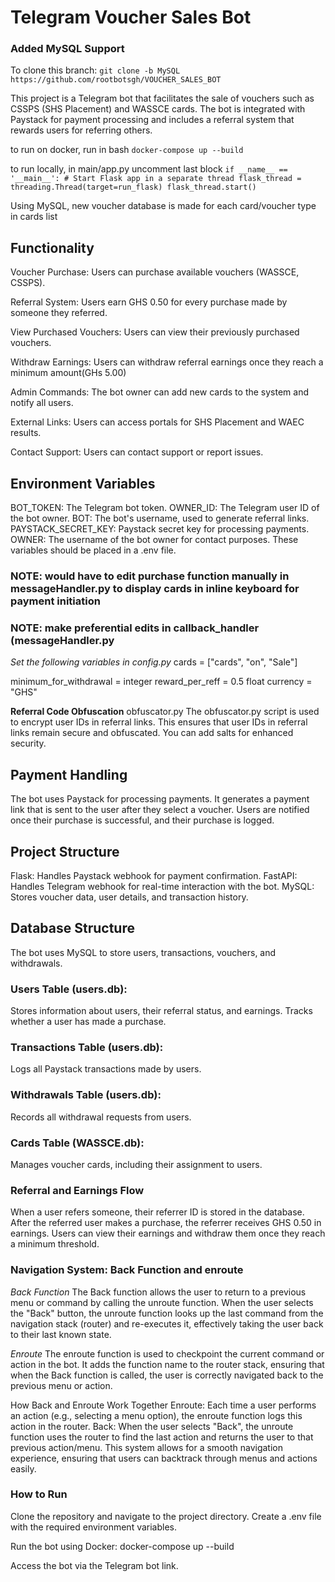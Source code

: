 # **Telegram Voucher Sales Bot**

### Added MySQL Support 

To clone this branch:
`git clone -b MySQL https://github.com/rootbotsgh/VOUCHER_SALES_BOT`


This project is a Telegram bot that facilitates the sale of vouchers such as CSSPS (SHS Placement) and WASSCE cards. The bot is integrated with Paystack for payment processing and includes a referral system that rewards users for referring others.

to run on docker, run in bash
`docker-compose up --build`

to run locally, in main/app.py
uncomment last block
`if __name__ == '__main__':
    # Start Flask app in a separate thread
    flask_thread = threading.Thread(target=run_flask)
    flask_thread.start()`

Using MySQL, new voucher database is made for each card/voucher type in cards list


## Functionality
Voucher Purchase: Users can purchase available vouchers (WASSCE, CSSPS).

Referral System: Users earn GHS 0.50 for every purchase made by someone they referred.

View Purchased Vouchers: Users can view their previously purchased vouchers.

Withdraw Earnings: Users can withdraw referral earnings once they reach a minimum amount(GHs 5.00)

Admin Commands: The bot owner can add new cards to the system and notify all users.

External Links: Users can access portals for SHS Placement and WAEC results.

Contact Support: Users can contact support or report issues.

## Environment Variables
BOT_TOKEN: The Telegram bot token.
OWNER_ID: The Telegram user ID of the bot owner.
BOT: The bot's username, used to generate referral links.
PAYSTACK_SECRET_KEY: Paystack secret key for processing payments.
OWNER: The username of the bot owner for contact purposes.
These variables should be placed in a .env file.

### NOTE: would have to edit purchase function manually in messageHandler.py to display cards in inline keyboard for payment initiation

### NOTE: make preferential edits in callback_handler (messageHandler.py

_Set the following variables in config.py_
cards = ["cards", "on", "Sale"]

minimum_for_withdrawal = integer
reward_per_reff = 0.5 float
currency = "GHS"

**Referral Code Obfuscation**
obfuscator.py
The obfuscator.py script is used to encrypt user IDs in referral links.
This ensures that user IDs in referral links remain secure and obfuscated.
You can add salts for enhanced security.


## Payment Handling
The bot uses Paystack for processing payments. It generates a payment link that is sent to the user after they select a voucher. Users are notified once their purchase is successful, and their purchase is logged.

## Project Structure
Flask: Handles Paystack webhook for payment confirmation.
FastAPI: Handles Telegram webhook for real-time interaction with the bot.
MySQL: Stores voucher data, user details, and transaction history.

## Database Structure
The bot uses MySQL to store users, transactions, vouchers, and withdrawals.

### Users Table (users.db):
Stores information about users, their referral status, and earnings.
Tracks whether a user has made a purchase.

### Transactions Table (users.db):
Logs all Paystack transactions made by users.

### Withdrawals Table (users.db):
Records all withdrawal requests from users.

### Cards Table (WASSCE.db):
Manages voucher cards, including their assignment to users.

### Referral and Earnings Flow
When a user refers someone, their referrer ID is stored in the database.
After the referred user makes a purchase, the referrer receives GHS 0.50 in earnings.
Users can view their earnings and withdraw them once they reach a minimum threshold.

### Navigation System: Back Function and enroute

_Back Function_
The Back function allows the user to return to a previous menu or command by calling the unroute function. When the user selects the "Back" button, the unroute function looks up the last command from the navigation stack (router) and re-executes it, effectively taking the user back to their last known state.

_Enroute_
The enroute function is used to checkpoint the current command or action in the bot. It adds the function name to the router stack, ensuring that when the Back function is called, the user is correctly navigated back to the previous menu or action.

How Back and Enroute Work Together
Enroute: Each time a user performs an action (e.g., selecting a menu option), the enroute function logs this action in the router.
Back: When the user selects "Back", the unroute function uses the router to find the last action and returns the user to that previous action/menu.
This system allows for a smooth navigation experience, ensuring that users can backtrack through menus and actions easily.

### How to Run
Clone the repository and navigate to the project directory.
Create a .env file with the required environment variables.

Run the bot using Docker:
    docker-compose up --build
    
Access the bot via the Telegram bot link.
